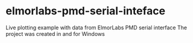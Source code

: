# elmorlabs-pmd-serial-inteface
Live plotting example with data from ElmorLabs PMD serial interface
The project was created in and for Windows
